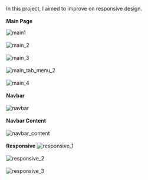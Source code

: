 <p>In this project, I aimed to improve on responsive design.<br><br> <b>Main Page</b> <br>

![main1](https://user-images.githubusercontent.com/93613471/216706860-eeb21eae-a8c7-4fd7-8af5-d97213a4836b.png)<br><br>
![main_2](https://user-images.githubusercontent.com/93613471/216706666-786752a0-28b3-4f43-9b56-a9e3db35a07a.png)<br><br>
![main_3](https://user-images.githubusercontent.com/93613471/216707095-0b33bf0f-8098-4164-a8f8-40d3e6439e65.png)<br><br>
![main_tab_menu_2](https://user-images.githubusercontent.com/93613471/216707147-c63b6812-ac50-4296-a05d-eb16a31c0e2f.png)<br><br>
![main_4](https://user-images.githubusercontent.com/93613471/216707141-0cd5d668-fbff-4d68-b9d1-3d3753c080b5.png)<br><br>
<b>Navbar</b><br><br>
![navbar](https://user-images.githubusercontent.com/93613471/216707149-f7fdb6e4-6420-4801-8cea-5f3c7cd51619.png)<br><br>
<b>Navbar Content</b><br><br>
![navbar_content](https://user-images.githubusercontent.com/93613471/216707151-d1d52587-ae6d-4c12-af92-44b5f3eebc4a.png)<br><br>
<b>Responsive</b>
![responsive_1](https://user-images.githubusercontent.com/93613471/216707154-aaef23c4-9263-4651-94fe-9d205344a694.png)<br><br>
![responsive_2](https://user-images.githubusercontent.com/93613471/216707160-23794c90-368b-4439-b430-c5bb0f67f4cb.png)<br><br>
![responsive_3](https://user-images.githubusercontent.com/93613471/216707163-c905e61c-34fe-4873-8cee-f137355a681d.png)<br><br>

 </p>

